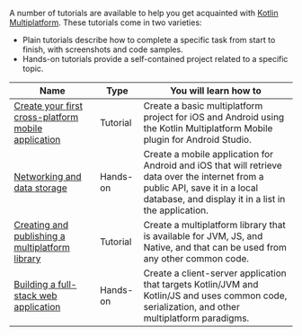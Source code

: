 [//]: # (title: Tutorials for Kotlin Multiplatform)

A number of tutorials are available to help you get acquainted with [Kotlin Multiplatform](multiplatform-get-started.md). These tutorials come in two varieties:

* Plain tutorials describe how to complete a specific task from start to finish, with screenshots and code samples.
* Hands-on tutorials provide a self-contained project related to a specific topic.

| Name                                                                                                                                            | Type | You will learn how to                                                                                                                                                                  |
|-------------------------------------------------------------------------------------------------------------------------------------------------|------|----------------------------------------------------------------------------------------------------------------------------------------------------------------------------------------|
| [Create your first cross-platform mobile application](multiplatform-mobile-create-first-app.md)                             | Tutorial | Create a basic multiplatform project for iOS and Android using the Kotlin Multiplatform Mobile plugin for Android Studio.                                                              |
| [Networking and data storage](https://play.kotlinlang.org/hands-on/Networking%20and%20Data%20Storage%20with%20Kotlin%20Multiplatfrom%20Mobile/) | Hands-on | Create a mobile application for Android and iOS that will retrieve data over the internet from a public API, save it in a local database, and display it in a list in the application. |
| [Creating and publishing a multiplatform library](multiplatform-library.md)                                                                     | Tutorial | Create a multiplatform library that is available for JVM, JS, and Native, and that can be used from any other common code.                                                             |
| [Building a full-stack web application](https://play.kotlinlang.org/hands-on/Full%20Stack%20Web%20App%20with%20Kotlin%20Multiplatform/)         | Hands-on | Create a client-server application that targets Kotlin/JVM and Kotlin/JS and uses common code, serialization, and other multiplatform paradigms.                                       |

